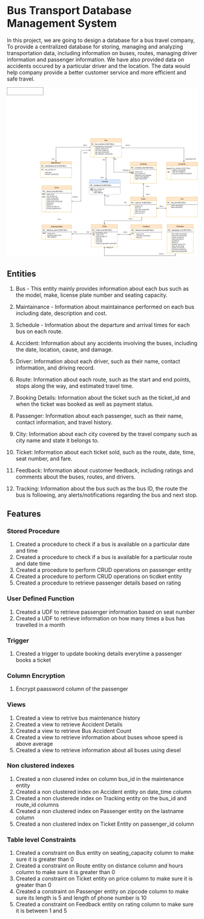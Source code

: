 # Bus Transport Database Management System

In this project, we are going to design a database for a bus travel company, To
provide a centralized database for storing, managing and analyzing transportation data, including 
information on buses, routes, managing driver information and passenger information. We have also provided data on accidents occured by a particular driver and the location. The data would help company provide a better customer service and more efficient and safe travel.


![ER Model](ERDiagram.png)

## Entities

1. Bus - This entity mainly provides information about each bus such as the model, make, license plate number and seating capacity.

2. Maintainance - Information about maintainance performed on each bus including date, description and cost.

3. Schedule - Information about the departure and arrival times for each bus on each route.

4. Accident: Information about any accidents involving the buses, including the date, location, cause, and damage.

5. Driver: Information about each driver, such as their name, contact information, and driving record.

6. Route: Information about each route, such as the start and end points, stops along the way, and estimated travel time.

7. Booking Details: Information about the ticket such as the ticket_id and when the ticket was booked as well as payment status.

8. Passenger:  Information about each passenger, such as their name, contact information, and travel history.

9. City: Information about each city covered by the travel company such as city name and state it belongs to.

10. Ticket: Information about each ticket sold, such as the route, date, time, seat number, and fare.

11. Feedback:  Information about customer feedback, including ratings and comments about the buses, routes, and drivers.

12. Tracking: Information about the bus such as the bus ID, the route the bus is following, any alerts/notifications regarding the bus and next stop.

## Features

### Stored Procedure

1. Created a procedure to check if a bus is available on a particular date and time
2. Created a procedure to check if a bus is available for a particular route and date time
3. Created a procedure to perform CRUD operations on passenger entity
4. Created a procedure to perform CRUD operations on ticdket entity
5. Created a procedure to retrieve passenger details based on rating

### User Defined Function

1. Created a UDF to retrieve passenger information based on seat number
2. Created a UDF to retrieve information on how many times a bus has travelled in a month

### Trigger

1. Created a trigger to update booking details everytime a passenger books a ticket

### Column Encryption

1. Encrypt paassword column of the passenger

### Views

1. Created a view to retrive bus maintenance history
2. Created a view to retrieve Accident Details
3. Created a view to retrieve Bus Accident Count
4. Created a view to retrieve information about buses whose speed is above average
5. Created a view to retrieve information about all buses using diesel

### Non clustered indexes

1. Created a non clusered index on column bus_id in the maintenance entity
2. Created a non clustered index on Accident entity on date_time column
3. Created a non clusterede index on Tracking entity on the bus_id and route_id columns
4. Created a non clustered index on Passenger entity on the lastname column
5. Created a non clustered index on Ticket Entity on passenger_id column

### Table level Constraints

1. Created a constraint on Bus entity on seating_capacity column to make sure it is greater than 0
2. Created a constraint on Route entity on distance column and hours column to make sure it is greater than 0
3. Created a constraint on Ticket entity on price column to make sure it is greater than 0
4. Created a constraint on Passenger entity on zipcode column to make sure its length is 5 and length of phone number is 10
5. Created a constraint on Feedback entity on rating column to make sure it is between 1 and 5
